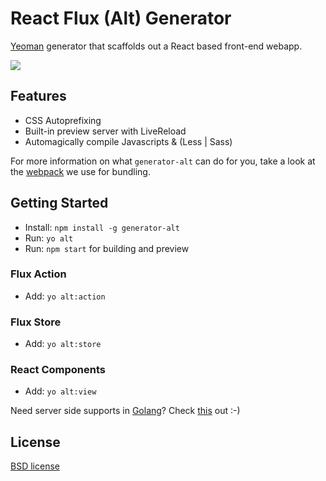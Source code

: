 # React Flux (Alt) Generator

[Yeoman](http://yeoman.io) generator that scaffolds out a React based front-end webapp.

![](http://i.imgur.com/uKTT2Hj.png)

## Features

* CSS Autoprefixing
* Built-in preview server with LiveReload
* Automagically compile Javascripts & (Less | Sass)

For more information on what `generator-alt` can do for you, take a look at the [webpack](https://github.com/jimzhan/generator-alt/blob/master/app/templates/webpack.config.js) we use for bundling.


## Getting Started

- Install: `npm install -g generator-alt`
- Run: `yo alt`
- Run: `npm start` for building and preview


### Flux Action

- Add: `yo alt:action`


### Flux Store

- Add: `yo alt:store`

### React Components

- Add: `yo alt:view`


Need server side supports in [Golang](http://www.golang.org)? Check [this](https://github.com/goanywhere/rex) out :-)


## License

[BSD license](http://opensource.org/licenses/bsd-license.php)
